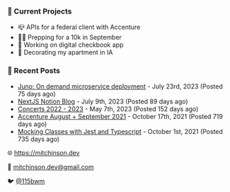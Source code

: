 ### 📌 Current Projects
- 📪 APIs for a federal client with Accenture
- 🏃🏼 Prepping for a 10k in September
- 🤑 Working on digital checkbook app
- 🏡 Decorating my apartment in IA

### 📝 Recent Posts

- [Juno: On demand microservice deployment](https://blog.mitchinson.dev/juno) - July 23rd, 2023 (Posted 75 days ago)
- [NextJS Notion Blog](https://blog.mitchinson.dev/blog-2023) - July 9th, 2023 (Posted 89 days ago)
- [Concerts 2022 - 2023](https://blog.mitchinson.dev/concerts-2023) - May 7th, 2023 (Posted 152 days ago)
- [Accenture August + September 2021](https://blog.mitchinson.dev/pillar/aug-sep-21) - October 17th, 2021 (Posted 719 days ago)
- [Mocking Classes with Jest and Typescript](https://blog.mitchinson.dev/jest-typescript-mocks) - October 1st, 2021 (Posted 735 days ago)

🌐 https://mitchinson.dev

💌 mitchinson.dev@gmail.com

🐦 [@115bwm](https://twitter.com/115bwm)